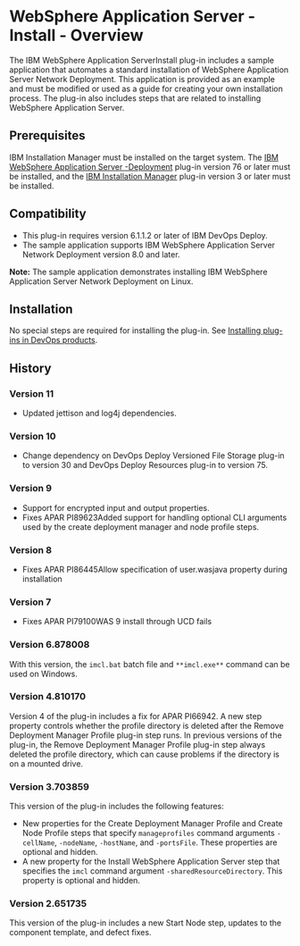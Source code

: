 
# WebSphere Application Server - Install - Overview

The IBM WebSphere Application ServerInstall plug-in includes a sample application that automates a standard installation of WebSphere Application Server Network Deployment. This application is provided as an example and must be modified or used as a guide for creating your own installation process. The plug-in also includes steps that are related to installing WebSphere Application Server.

## Prerequisites

IBM Installation Manager must be installed on the target system. The [IBM WebSphere Application Server -Deployment](https://urbancode.github.io/IBM-UCx-PLUGIN-DOCS/UCD/Websphere/) plug-in version 76 or later must be installed, and the [IBM Installation Manager](https://urbancode.github.io/IBM-UCx-PLUGIN-DOCS/UCD/ibm-installation-manager/) plug-in version 3 or later must be installed.

## Compatibility

* This plug-in requires version 6.1.1.2 or later of IBM DevOps Deploy.
* The sample application supports IBM WebSphere Application Server Network Deployment version 8.0 and later.

**Note:** The sample application demonstrates installing IBM WebSphere Application Server Network Deployment on Linux.

## Installation

No special steps are required for installing the plug-in. See [Installing plug-ins in DevOps products](https://community.ibm.com/community/user/wasdevops/blogs/laurel-dickson-bull1/2022/06/13/install-plugins "Installing plug-ins in DevOps products").

## History

### Version 11

* Updated jettison and log4j dependencies.

### Version 10

* Change dependency on DevOps Deploy Versioned File Storage plug-in to version 30 and DevOps Deploy Resources plug-in to version 75.

### Version 9

* Support for encrypted input and output properties.
* Fixes APAR PI89623Added support for handling optional CLI arguments used by the create deployment manager and node profile steps.

### Version 8

* Fixes APAR PI86445Allow specification of user.wasjava property during installation

### Version 7

* Fixes APAR PI79100WAS 9 install through UCD fails

### Version 6.878008

With this version, the `imcl.bat` batch file and `**imcl.exe**` command can be used on Windows.

### Version 4.810170

Version 4 of the plug-in includes a fix for APAR PI66942. A new step property controls whether the profile directory is deleted after the Remove Deployment Manager Profile plug-in step runs. In previous versions of the plug-in, the Remove Deployment Manager Profile plug-in step always deleted the profile directory, which can cause problems if the directory is on a mounted drive.

### Version 3.703859

This version of the plug-in includes the following features:

* New properties for the Create Deployment Manager Profile and Create Node Profile steps that specify `manageprofiles` command arguments `-cellName`, `-nodeName`, `-hostName`, and `-portsFile`. These properties are optional and hidden.
* A new property for the Install WebSphere Application Server step that specifies the `imcl` command argument `-sharedResourceDirectory`. This property is optional and hidden.

### Version 2.651735

This version of the plug-in includes a new Start Node step, updates to the component template, and defect fixes.


